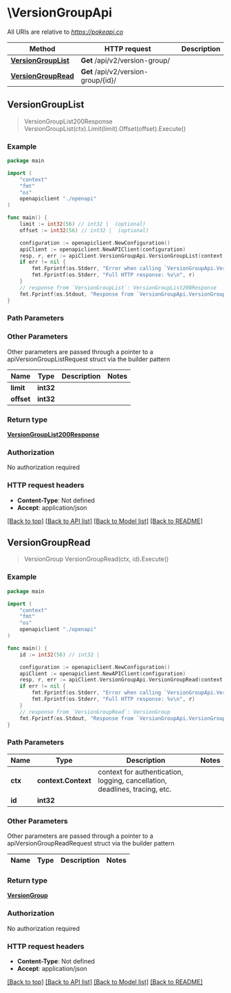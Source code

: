 # \VersionGroupApi

All URIs are relative to *https://pokeapi.co*

Method | HTTP request | Description
------------- | ------------- | -------------
[**VersionGroupList**](VersionGroupApi.md#VersionGroupList) | **Get** /api/v2/version-group/ | 
[**VersionGroupRead**](VersionGroupApi.md#VersionGroupRead) | **Get** /api/v2/version-group/{id}/ | 



## VersionGroupList

> VersionGroupList200Response VersionGroupList(ctx).Limit(limit).Offset(offset).Execute()



### Example

```go
package main

import (
    "context"
    "fmt"
    "os"
    openapiclient "./openapi"
)

func main() {
    limit := int32(56) // int32 |  (optional)
    offset := int32(56) // int32 |  (optional)

    configuration := openapiclient.NewConfiguration()
    apiClient := openapiclient.NewAPIClient(configuration)
    resp, r, err := apiClient.VersionGroupApi.VersionGroupList(context.Background()).Limit(limit).Offset(offset).Execute()
    if err != nil {
        fmt.Fprintf(os.Stderr, "Error when calling `VersionGroupApi.VersionGroupList``: %v\n", err)
        fmt.Fprintf(os.Stderr, "Full HTTP response: %v\n", r)
    }
    // response from `VersionGroupList`: VersionGroupList200Response
    fmt.Fprintf(os.Stdout, "Response from `VersionGroupApi.VersionGroupList`: %v\n", resp)
}
```

### Path Parameters



### Other Parameters

Other parameters are passed through a pointer to a apiVersionGroupListRequest struct via the builder pattern


Name | Type | Description  | Notes
------------- | ------------- | ------------- | -------------
 **limit** | **int32** |  | 
 **offset** | **int32** |  | 

### Return type

[**VersionGroupList200Response**](VersionGroupList200Response.md)

### Authorization

No authorization required

### HTTP request headers

- **Content-Type**: Not defined
- **Accept**: application/json

[[Back to top]](#) [[Back to API list]](../README.md#documentation-for-api-endpoints)
[[Back to Model list]](../README.md#documentation-for-models)
[[Back to README]](../README.md)


## VersionGroupRead

> VersionGroup VersionGroupRead(ctx, id).Execute()



### Example

```go
package main

import (
    "context"
    "fmt"
    "os"
    openapiclient "./openapi"
)

func main() {
    id := int32(56) // int32 | 

    configuration := openapiclient.NewConfiguration()
    apiClient := openapiclient.NewAPIClient(configuration)
    resp, r, err := apiClient.VersionGroupApi.VersionGroupRead(context.Background(), id).Execute()
    if err != nil {
        fmt.Fprintf(os.Stderr, "Error when calling `VersionGroupApi.VersionGroupRead``: %v\n", err)
        fmt.Fprintf(os.Stderr, "Full HTTP response: %v\n", r)
    }
    // response from `VersionGroupRead`: VersionGroup
    fmt.Fprintf(os.Stdout, "Response from `VersionGroupApi.VersionGroupRead`: %v\n", resp)
}
```

### Path Parameters


Name | Type | Description  | Notes
------------- | ------------- | ------------- | -------------
**ctx** | **context.Context** | context for authentication, logging, cancellation, deadlines, tracing, etc.
**id** | **int32** |  | 

### Other Parameters

Other parameters are passed through a pointer to a apiVersionGroupReadRequest struct via the builder pattern


Name | Type | Description  | Notes
------------- | ------------- | ------------- | -------------


### Return type

[**VersionGroup**](VersionGroup.md)

### Authorization

No authorization required

### HTTP request headers

- **Content-Type**: Not defined
- **Accept**: application/json

[[Back to top]](#) [[Back to API list]](../README.md#documentation-for-api-endpoints)
[[Back to Model list]](../README.md#documentation-for-models)
[[Back to README]](../README.md)

